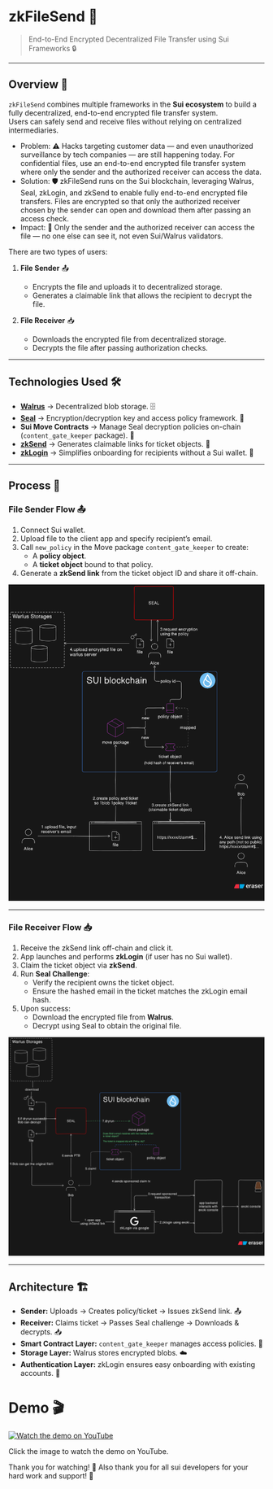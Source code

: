 # zkFileSend 🔐

> End-to-End Encrypted Decentralized File Transfer using Sui Frameworks 🔒

---

## Overview 🧭

`zkFileSend` combines multiple frameworks in the **Sui ecosystem** to build a fully decentralized, end-to-end encrypted file transfer system.  
Users can safely send and receive files without relying on centralized intermediaries.

- Problem: ⚠️ Hacks targeting customer data — and even unauthorized surveillance by tech companies — are still happening today. For confidential files, use an end-to-end encrypted file transfer system where only the sender and the authorized receiver can access the data.
- Solution: 🛡️ zkFileSend runs on the Sui blockchain, leveraging Walrus, Seal, zkLogin, and zkSend to enable fully end-to-end encrypted file transfers. Files are encrypted so that only the authorized receiver chosen by the sender can open and download them after passing an access check.
- Impact: 🎯 Only the sender and the authorized receiver can access the file — no one else can see it, not even Sui/Walrus validators.

There are two types of users:

1. **File Sender** 📤  
   - Encrypts the file and uploads it to decentralized storage.  
   - Generates a claimable link that allows the recipient to decrypt the file.  

2. **File Receiver** 📥  
   - Downloads the encrypted file from decentralized storage.  
   - Decrypts the file after passing authorization checks.  

---

## Technologies Used 🛠️

- **[Walrus](https://github.com/MystenLabs/walrus)** → Decentralized blob storage. 🗄️  
- **[Seal](https://seal-docs.wal.app/)** → Encryption/decryption key and access policy framework. 🔐  
- **Sui Move Contracts** → Manage Seal decryption policies on-chain (`content_gate_keeper` package). 📜  
- **[zkSend](https://github.com/MystenLabs/zkSend)** → Generates claimable links for ticket objects. 🔗  
- **[zkLogin](https://arxiv.org/abs/2401.11735)** → Simplifies onboarding for recipients without a Sui wallet. 🔑  

---

## Process 🔄

### File Sender Flow 📤

1. Connect Sui wallet.  
2. Upload file to the client app and specify recipient’s email.  
3. Call `new_policy` in the Move package `content_gate_keeper` to create:  
   - A **policy object**.  
   - A **ticket object** bound to that policy.  
4. Generate a **zkSend link** from the ticket object ID and share it off-chain.  

![File Sender Flow](./file-sender-flow.png)

---

### File Receiver Flow 📥

1. Receive the zkSend link off-chain and click it.  
2. App launches and performs **zkLogin** (if user has no Sui wallet).  
3. Claim the ticket object via **zkSend**.  
4. Run **Seal Challenge**:  
   - Verify the recipient owns the ticket object.  
   - Ensure the hashed email in the ticket matches the zkLogin email hash.  
5. Upon success:  
   - Download the encrypted file from **Walrus**.  
   - Decrypt using Seal to obtain the original file.  

![File Receiver Flow](./receiver-flow.png)

---

## Architecture 🏗️

- **Sender:** Uploads → Creates policy/ticket → Issues zkSend link. 📤  
- **Receiver:** Claims ticket → Passes Seal challenge → Downloads & decrypts. 📥  
- **Smart Contract Layer:** `content_gate_keeper` manages access policies. 🧠  
- **Storage Layer:** Walrus stores encrypted blobs. ☁️  
- **Authentication Layer:** zkLogin ensures easy onboarding with existing accounts. 🔐

# Demo 🎬

[![Watch the demo on YouTube](https://img.youtube.com/vi/RW4ZRyOWu5Q/hqdefault.jpg)](https://youtu.be/RW4ZRyOWu5Q)
 
 Click the image to watch the demo on YouTube.

Thank you for watching! 🙏
Also thank you for all sui developers for your hard work and support! 🙏
